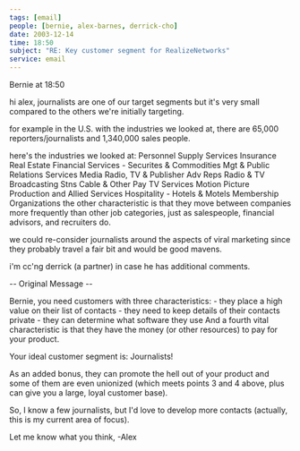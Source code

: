 ```yaml
---
tags: [email]
people: [bernie, alex-barnes, derrick-cho]
date: 2003-12-14
time: 18:50
subject: "RE: Key customer segment for RealizeNetworks"
service: email
---
```


Bernie at 18:50

hi alex, journalists are one of our target segments but it's very small compared to the others we're initially targeting.

for example in the U.S. with the industries we looked at, there are 65,000 reporters/journalists and 1,340,000 sales people.

here's the industries we looked at: Personnel Supply Services Insurance Real Estate Financial Services - Securites & Commodities Mgt & Public Relations Services Media Radio, TV & Publisher Adv Reps Radio & TV Broadcasting Stns Cable & Other Pay TV Services Motion Picture Production and Allied Services Hospitality - Hotels & Motels Membership Organizations the other characteristic is that they move between companies more frequently than other job categories, just as salespeople, financial advisors, and recruiters do.

we could re-consider journalists around the aspects of viral marketing since they probably travel a fair bit and would be good mavens.

i'm cc'ng derrick (a partner) in case he has additional comments.

-- Original Message -- 

Bernie, you need customers with three characteristics: - they place a high value on their list of contacts - they need to keep details of their contacts private - they can determine what software they use And a fourth vital characteristic is that they have the money (or other resources) to pay for your product.

Your ideal customer segment is: Journalists!

As an added bonus, they can promote the hell out of your product and some of them are even unionized (which meets points 3 and 4 above, plus can give you a large, loyal customer base).

So, I know a few journalists, but I'd love to develop more contacts (actually, this is my current area of focus).

Let me know what you think, -Alex

